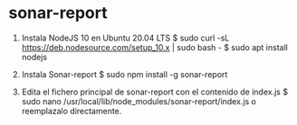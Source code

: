 # sonar-report


1. Instala NodeJS 10 en Ubuntu 20.04 LTS
$ sudo curl -sL https://deb.nodesource.com/setup_10.x | sudo bash -
$ sudo apt install nodejs

2. Instala Sonar-report
$ sudo npm install -g sonar-report

3. Edita el fichero principal de sonar-report con el contenido de index.js
$ sudo nano /usr/local/lib/node_modules/sonar-report/index.js
o reemplazalo directamente.

